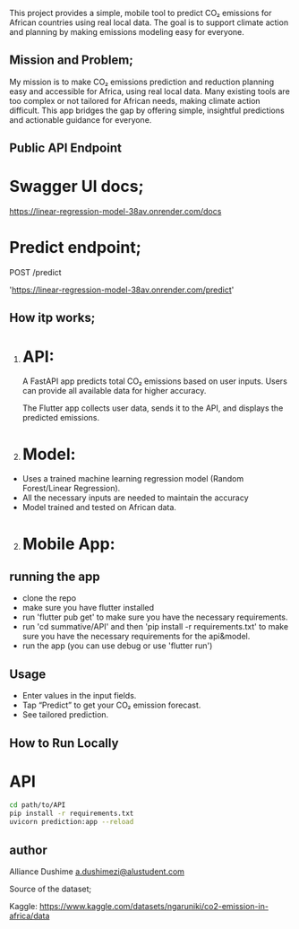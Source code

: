 
This project provides a simple, mobile tool to predict CO₂ emissions for African countries using real local data. The goal is to support climate action and planning by making emissions modeling easy for everyone.

## Mission and Problem;

My mission is to make CO₂ emissions prediction and reduction planning easy and accessible for Africa, using real local data.
Many existing tools are too complex or not tailored for African needs, making climate action difficult.
This app bridges the gap by offering simple, insightful predictions and actionable guidance for everyone.

## Public API Endpoint

# Swagger UI docs; 

https://linear-regression-model-38av.onrender.com/docs

# Predict endpoint;
POST /predict

'https://linear-regression-model-38av.onrender.com/predict'

## How itp works;

1. # API: 
   A FastAPI app predicts total CO₂ emissions based on user inputs. Users can provide all available data for higher accuracy.
 
   The Flutter app collects user data, sends it to the API, and displays the predicted emissions.

2. # Model:

- Uses a trained machine learning regression model (Random Forest/Linear Regression).
- All the necessary inputs are needed to maintain the accuracy
- Model trained and tested on African data.

2. # Mobile App:

## running the app

- clone the repo
- make sure you have flutter installed
- run 'flutter pub get' to make sure you have the necessary requirements.
- run 'cd summative/API' and then 'pip install -r requirements.txt' to make sure you have the necessary requirements for the api&model.
- run the app (you can use debug or use 'flutter run')

## Usage

- Enter values in the input fields.
- Tap “Predict” to get your CO₂ emission forecast.
- See tailored prediction.

## How to Run Locally

# API
```bash
cd path/to/API
pip install -r requirements.txt
uvicorn prediction:app --reload

```
## author
Alliance Dushime
a.dushimezi@alustudent.com

Source of the dataset;

Kaggle: https://www.kaggle.com/datasets/ngaruniki/co2-emission-in-africa/data


